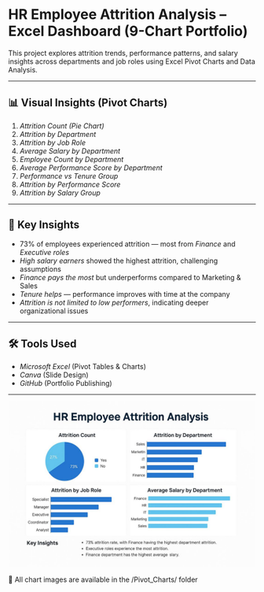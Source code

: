 # HR Employee Attrition Analysis – Excel Dashboard (9-Chart Portfolio)

This project explores attrition trends, performance patterns, and salary insights across departments and job roles using Excel Pivot Charts and Data Analysis.

---

## 📊 Visual Insights (Pivot Charts)

1. *Attrition Count (Pie Chart)*  
2. *Attrition by Department*  
3. *Attrition by Job Role*  
4. *Average Salary by Department*  
5. *Employee Count by Department*  
6. *Average Performance Score by Department*  
7. *Performance vs Tenure Group*  
8. *Attrition by Performance Score*  
9. *Attrition by Salary Group*

---

## 🧠 Key Insights

- 73% of employees experienced attrition — most from *Finance* and *Executive roles*
- *High salary earners* showed the highest attrition, challenging assumptions
- *Finance pays the most* but underperforms compared to Marketing & Sales
- *Tenure helps* — performance improves with time at the company
- *Attrition is not limited to low performers*, indicating deeper organizational issues

---

## 🛠 Tools Used

- *Microsoft Excel* (Pivot Tables & Charts)
- *Canva* (Slide Design)
- *GitHub* (Portfolio Publishing)

---

![Summary Slide](HR_Analytics_Summary_Slide.jpg)

📂 All chart images are available in the /Pivot_Charts/ folder
